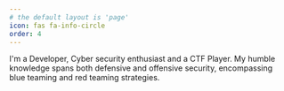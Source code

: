 ```yaml
---
# the default layout is 'page'
icon: fas fa-info-circle
order: 4
---
```


I'm a Developer, Cyber security enthusiast and a CTF Player. My humble knowledge spans both defensive and offensive security, encompassing blue teaming and red teaming strategies.
